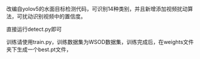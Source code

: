 
改编自yolov5的水面目标检测代码，可识别14种类别，并且新增添加视频扰动算法，可扰动识别视频中的置信度。

直接运行detect.py即可

训练请使用train.py，训练数据集为WSOD数据集，训练完成后，在weights文件夹下生成一个best.pt文件，